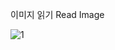 이미지 읽기
Read Image

![1](https://user-images.githubusercontent.com/38696775/111027937-a8cc6500-8436-11eb-93df-6cc10483015f.jpg)
